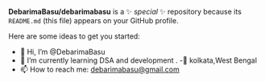 **DebarimaBasu/debarimabasu** is a ✨ _special_ ✨ repository because its `README.md` (this file) appears on your GitHub profile.

Here are some ideas to get you started:

- 👋 Hi, I’m @DebarimaBasu 
 - 🌱 I’m currently learning  DSA and development .
-📍 kolkata,West Bengal
- 📫 How to reach me: debarimabasu@gmail.com
  




